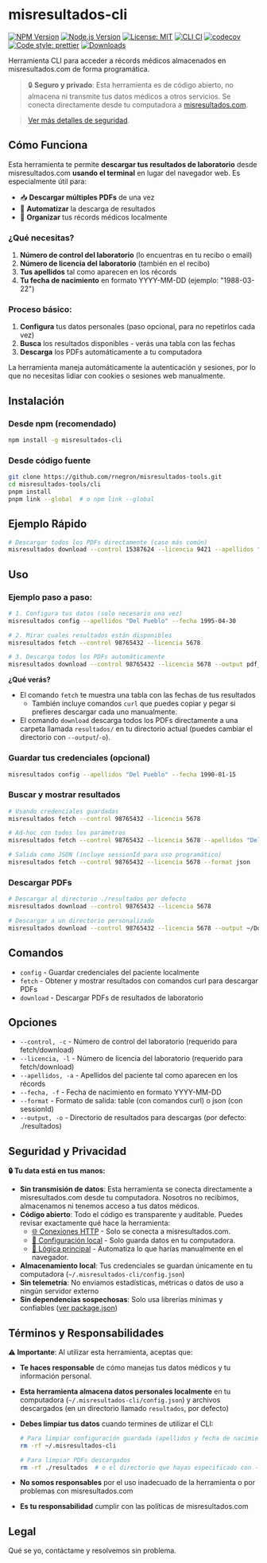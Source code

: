 # misresultados-cli

[![NPM Version](https://img.shields.io/npm/v/misresultados-cli)](https://www.npmjs.com/package/misresultados-cli)
[![Node.js Version](https://img.shields.io/badge/node-%3E%3D18.0.0-brightgreen)](https://nodejs.org/)
[![License: MIT](https://img.shields.io/badge/License-MIT-yellow.svg)](https://opensource.org/licenses/MIT)
[![CLI CI](https://github.com/rnegron/misresultados-tools/actions/workflows/cli-ci.yml/badge.svg)](https://github.com/rnegron/misresultados-tools/actions/workflows/cli-ci.yml)
[![codecov](https://codecov.io/gh/rnegron/misresultados-tools/branch/main/graph/badge.svg)](https://codecov.io/gh/rnegron/misresultados-tools)
[![Code style: prettier](https://img.shields.io/badge/code_style-prettier-ff69b4.svg)](https://github.com/prettier/prettier)
[![Downloads](https://img.shields.io/npm/dm/misresultados-cli.svg)](https://www.npmjs.com/package/misresultados-cli)

Herramienta CLI para acceder a récords médicos almacenados en misresultados.com de forma programática.

> 🔒 **Seguro y privado**: Esta herramienta es de código abierto, no almacena ni transmite tus datos médicos a otros servicios. Se conecta directamente desde tu computadora a [misresultados.com](https://misresultados.com).

> [Ver más detalles de seguridad](#seguridad-y-privacidad).

## Cómo Funciona

Esta herramienta te permite **descargar tus resultados de laboratorio** desde misresultados.com **usando el terminal** en lugar del navegador web. Es especialmente útil para:

- 📥 **Descargar múltiples PDFs** de una vez
- 🤖 **Automatizar** la descarga de resultados
- 💾 **Organizar** tus récords médicos localmente

### ¿Qué necesitas?

1. **Número de control del laboratorio** (lo encuentras en tu recibo o email)
2. **Número de licencia del laboratorio** (también en el recibo)
3. **Tus apellidos** tal como aparecen en los récords
4. **Tu fecha de nacimiento** en formato YYYY-MM-DD (ejemplo: "1988-03-22")

### Proceso básico:

1. **Configura** tus datos personales (paso opcional, para no repetirlos cada vez)
2. **Busca** los resultados disponibles - verás una tabla con las fechas
3. **Descarga** los PDFs automáticamente a tu computadora

La herramienta maneja automáticamente la autenticación y sesiones, por lo que no necesitas lidiar con cookies o sesiones web manualmente.

## Instalación

### Desde npm (recomendado)

```bash
npm install -g misresultados-cli
```

### Desde código fuente

```bash
git clone https://github.com/rnegron/misresultados-tools.git
cd misresultados-tools/cli
pnpm install
pnpm link --global  # o npm link --global
```

## Ejemplo Rápido

```bash
# Descargar todos los PDFs directamente (caso más común)
misresultados download --control 15387624 --licencia 9421 --apellidos "García Morales" --fecha 1987-11-23
```

## Uso

### Ejemplo paso a paso:

```bash
# 1. Configura tus datos (solo necesario una vez)
misresultados config --apellidos "Del Pueblo" --fecha 1995-04-30

# 2. Mirar cuales resultados están disponibles
misresultados fetch --control 98765432 --licencia 5678

# 3. Descarga todos los PDFs automáticamente
misresultados download --control 98765432 --licencia 5678 --output pdf_results
```

**¿Qué verás?**

- El comando `fetch` te muestra una tabla con las fechas de tus resultados
  - También incluye comandos `curl` que puedes copiar y pegar si prefieres descargar cada uno manualmente.
- El comando `download` descarga todos los PDFs directamente a una carpeta llamada `resultados/` en tu directorio actual (puedes cambiar el directorio con `--output`/`-o`).

### Guardar tus credenciales (opcional)

```bash
misresultados config --apellidos "Del Pueblo" --fecha 1990-01-15
```

### Buscar y mostrar resultados

```bash
# Usando credenciales guardadas
misresultados fetch --control 98765432 --licencia 5678

# Ad-hoc con todos los parámetros
misresultados fetch --control 98765432 --licencia 5678 --apellidos "Del Pueblo" --fecha 1990-01-15

# Salida como JSON (incluye sessionId para uso programático)
misresultados fetch --control 98765432 --licencia 5678 --format json
```

### Descargar PDFs

```bash
# Descargar al directorio ./resultados por defecto
misresultados download --control 98765432 --licencia 5678

# Descargar a un directorio personalizado
misresultados download --control 98765432 --licencia 5678 --output ~/Downloads/resultados-lab
```

## Comandos

- `config` - Guardar credenciales del paciente localmente
- `fetch` - Obtener y mostrar resultados con comandos curl para descargar PDFs
- `download` - Descargar PDFs de resultados de laboratorio

## Opciones

- `--control, -c` - Número de control del laboratorio (requerido para fetch/download)
- `--licencia, -l` - Número de licencia del laboratorio (requerido para fetch/download)
- `--apellidos, -a` - Apellidos del paciente tal como aparecen en los récords
- `--fecha, -f` - Fecha de nacimiento en formato YYYY-MM-DD
- `--format` - Formato de salida: table (con comandos curl) o json (con sessionId)
- `--output, -o` - Directorio de resultados para descargas (por defecto: ./resultados)

## Seguridad y Privacidad

**🔒 Tu data está en tus manos:**

- **Sin transmisión de datos**: Esta herramienta se conecta directamente a misresultados.com desde tu computadora. Nosotros no recibimos, almacenamos ni tenemos acceso a tus datos médicos.
- **Código abierto**: Todo el código es transparente y auditable. Puedes revisar exactamente qué hace la herramienta:
  - [🌐 Conexiones HTTP](https://github.com/rnegron/misresultados-tools/blob/main/cli/lib/http.js) - Solo se conecta a misresultados.com.
  - [📁 Configuración local](https://github.com/rnegron/misresultados-tools/blob/main/cli/lib/config.js) - Solo guarda datos en tu computadora.
  - [🔧 Lógica principal](https://github.com/rnegron/misresultados-tools/blob/main/cli/lib/services.js) - Automatiza lo que harías manualmente en el navegador.
- **Almacenamiento local**: Tus credenciales se guardan únicamente en tu computadora (`~/.misresultados-cli/config.json`)
- **Sin telemetría**: No enviamos estadísticas, métricas o datos de uso a ningún servidor externo
- **Sin dependencias sospechosas**: Solo usa librerías mínimas y confiables ([ver package.json](https://github.com/rnegron/misresultados-tools/blob/main/cli/package.json))

## Términos y Responsabilidades

**⚠️ Importante**: Al utilizar esta herramienta, aceptas que:

- **Te haces responsable** de cómo manejas tus datos médicos y tu información personal.
- **Esta herramienta almacena datos personales localmente** en tu computadora (`~/.misresultados-cli/config.json`) y archivos descargados (en un directorio llamado `resultados`, por defecto)
- **Debes limpiar tus datos** cuando termines de utilizar el CLI:

  ```bash
  # Para limpiar configuración guardada (apellidos y fecha de nacimiento)
  rm -rf ~/.misresultados-cli

  # Para limpiar PDFs descargados
  rm -rf ./resultados  # o el directorio que hayas especificado con --output
  ```

- **No somos responsables** por el uso inadecuado de la herramienta o por problemas con misresultados.com
- **Es tu responsabilidad** cumplir con las políticas de misresultados.com

## Legal

Qué se yo, contáctame y resolvemos sin problema.
